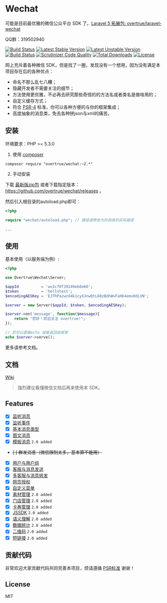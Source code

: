 # Wechat

可能是目前最优雅的微信公众平台 SDK 了。[Laravel 5 拓展包: overtrue/laravel-wechat](https://github.com/overtrue/laravel-wechat)

QQ群：319502940

[![Build Status](https://travis-ci.org/overtrue/wechat.svg?branch=master)](https://travis-ci.org/overtrue/wechat)
[![Latest Stable Version](https://poser.pugx.org/overtrue/wechat/v/stable.svg)](https://packagist.org/packages/overtrue/wechat)
[![Latest Unstable Version](https://poser.pugx.org/overtrue/wechat/v/unstable.svg)](https://packagist.org/packages/overtrue/wechat)
[![Build Status](https://scrutinizer-ci.com/g/overtrue/wechat/badges/build.png?b=master)](https://scrutinizer-ci.com/g/overtrue/wechat/build-status/master)
[![Scrutinizer Code Quality](https://scrutinizer-ci.com/g/overtrue/wechat/badges/quality-score.png?b=master)](https://scrutinizer-ci.com/g/overtrue/wechat/?branch=master)
[![Total Downloads](https://poser.pugx.org/overtrue/wechat/downloads)](https://packagist.org/packages/overtrue/wechat)
[![License](https://poser.pugx.org/overtrue/wechat/license)](https://packagist.org/packages/overtrue/wechat)

网上充斥着各种微信 SDK，但是找了一圈，发现没有一个想用，因为没有满足本项目存在后的各种优点：

 - 命名不那么乱七八糟；
 - 隐藏开发者不需要关注的细节；
 - 方法使用更优雅，不必再去研究那些奇怪的的方法名或者类名是做啥用的；
 - 自定义缓存方式；
 - 符合 [PSR-4](https://github.com/php-fig/fig-standards/blob/master/accepted/PSR-4-autoloader.md) 标准，你可以各种方便的与你的框架集成；
 - 高度抽象的消息类，免去各种拼json与xml的痛苦。

## 安装

环境要求：PHP >= 5.3.0

1. 使用 [composer](https://getcomposer.org/)

  ```shell
  composer require "overtrue/wechat:~2.*"
  ```

2. 手动安装

  下载 [最新版zip包](https://github.com/overtrue/wechat/archive/master.zip)  或者下载指定版本：https://github.com/overtrue/wechat/releases 。

  然后引入根目录的autoload.php即可：

  ```php
  <?php

  require "wechat/autoload.php"; // 路径请修改为你具体的实际路径

  ...
  ```

## 使用

基本使用（以服务端为例）:

```php
<?php

use Overtrue\Wechat\Server;

$appId          = 'wx3cf0f39249eb0e60';
$token          = 'hellotest';
$encodingAESKey = 'EJThPazwzO4k1cyXJnwQtL60zBdhWvFaHb4emv0dLVN';

$server = new Server($appId, $token, $encodingAESKey);

$server->on('message', function($message){
    return "您好！欢迎关注 overtrue!";
});

// 您可以直接echo 或者返回给框架
echo $server->serve();
```
更多请参考文档。

## 文档

[Wiki](https://github.com/overtrue/wechat/wiki)

> 强烈建议看懂微信文档后再来使用本 SDK。

## Features

- [x] [监听消息](https://github.com/overtrue/wechat/wiki/接收消息与回复)
- [x] [监听事件](https://github.com/overtrue/wechat/wiki/监听微信事件)
- [x] [基本消息类型](https://github.com/overtrue/wechat/wiki/消息的使用)
- [x] [图文消息](https://github.com/overtrue/wechat/wiki/消息的使用)
- [x] [模板消息](https://github.com/overtrue/wechat/wiki/模板消息)  `2.0 added`
- <del>[ ] 群发消息（微信限制太多，基本算不能用）</del>
- [x] [用户与用户组](https://github.com/overtrue/wechat/wiki/用户与用户组管理)
- [x] [客服与消息发送](https://github.com/overtrue/wechat/wiki/客服管理与发送消息)
- [x] [多客服与消息转发](https://github.com/overtrue/wechat/wiki/多客服与消息转发)
- [x] [网页授权](https://github.com/overtrue/wechat/wiki/网页授权)
- [x] [自定义菜单](https://github.com/overtrue/wechat/wiki/自定义菜单)
- [x] [素材管理](https://github.com/overtrue/wechat/wiki/素材管理) `2.0 added`
- [x] [门店管理](https://github.com/overtrue/wechat/wiki/门店管理) `2.0 added`
- [x] [卡券管理](https://github.com/overtrue/wechat/wiki/卡券) `2.0 added`
- [x] [JSSDK](https://github.com/overtrue/wechat/wiki/JSSDK) `2.0 added`
- [x] [语义理解](https://github.com/overtrue/wechat/wiki/语义理解服务) `2.0 added`
- [x] [数据统计](https://github.com/overtrue/wechat/wiki/数据统计查询服务) `2.0 added`
- [x] [二维码](https://github.com/overtrue/wechat/wiki/二维码) `2.0 added`
- [x] [短链接](https://github.com/overtrue/wechat/wiki/短链接) `2.0 added`

## 贡献代码

非常欢迎大家贡献代码共同完善本项目，烦请遵循 [PSR标准](https://github.com/php-fig/fig-standards/blob/master/accepted/) 谢谢！

## License

MIT
